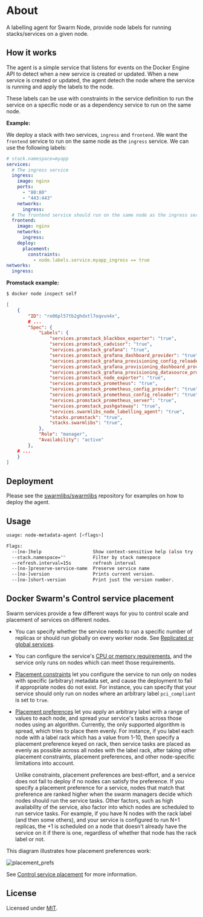 # About

A labelling agent for Swarm Node, provide node labels for running stacks/services on a given node.

## How it works

The agent is a simple service that listens for events on the Docker Engine API to detect when a new service is created or updated. When a new service is created or updated, the agent detech the node where the service is running and apply the labels to the node.

These labels can be use with constraints in the service definition to run the service on a specific node or as a dependency service to run on the same node.

**Example:**

We deploy a stack with two services, `ingress` and `frontend`. We want the `frontend` service to run on the same node as the `ingress` service. We can use the following labels:

```yaml
# stack.namespace=myapp
services:
  # The ingress service
  ingress:
    image: nginx
    ports:
      - "80:80"
      - "443:443"
    networks:
      ingress:
  # The frontend service should run on the same node as the ingress service
  frontend:
    image: nginx
    networks:
      ingress:
    deploy:
      placement:
        constraints:
          - node.labels.service.myapp_ingress == true
networks:
  ingress:
```

**Promstack example:**

```sh
$ docker node inspect self
```

```json
[
    {
        "ID": "ro06pl57tb2ghdxtl7oqvvn4x",
        # ...
        "Spec": {
            "Labels": {
                "services.promstack_blackbox_exporter": "true",
                "services.promstack_cadvisor": "true",
                "services.promstack_grafana": "true",
                "services.promstack_grafana_dashboard_provider": "true",
                "services.promstack_grafana_provisioning_config_reloader": "true",
                "services.promstack_grafana_provisioning_dashboard_provider": "true",
                "services.promstack_grafana_provisioning_datasource_provider": "true",
                "services.promstack_node_exporter": "true",
                "services.promstack_prometheus": "true",
                "services.promstack_prometheus_config_provider": "true",
                "services.promstack_prometheus_config_reloader": "true",
                "services.promstack_prometheus_server": "true",
                "services.promstack_pushgateway": "true",
                "services.swarmlibs_node_labelling_agent": "true",
                "stacks.promstack": "true",
                "stacks.swarmlibs": "true",
            },
            "Role": "manager",
            "Availability": "active"
        },
    # ...
    }
]
```

## Deployment

Please see the [swarmlibs/swarmlibs](https://github.com/swarmlibs/swarmlibs) repository for examples on how to deploy the agent.

## Usage

```sh
usage: node-metadata-agent [<flags>]

Flags:
  --[no-]help                   Show context-sensitive help (also try --help-long and --help-man).
  --stack.namespace=""          Filter by stack namespace
  --refresh.interval=15s        refresh interval
  --[no-]preserve-service-name  Preserve service name
  --[no-]version                Prints current version.
  --[no-]short-version          Print just the version number.
```

## Docker Swarm's Control service placement

Swarm services provide a few different ways for you to control scale and placement of services on different nodes.

- You can specify whether the service needs to run a specific number of replicas or should run globally on every worker node. See [Replicated or global services](https://docs.docker.com/engine/swarm/services/#replicated-or-global-services).
- You can configure the service's [CPU or memory requirements](https://docs.docker.com/engine/swarm/services/#reserve-memory-or-cpus-for-a-service), and the service only runs on nodes which can meet those requirements.
- [Placement constraints](https://docs.docker.com/engine/swarm/services/#placement-constraints) let you configure the service to run only on nodes with specific (arbitrary) metadata set, and cause the deployment to fail if appropriate nodes do not exist. For instance, you can specify that your service should only run on nodes where an arbitrary label `pci_compliant` is set to `true`.
- [Placement preferences](https://docs.docker.com/engine/swarm/services/#placement-preferences) let you apply an arbitrary label with a range of values to each node, and spread your service's tasks across those nodes using an algorithm. Currently, the only supported algorithm is spread, which tries to place them evenly. For instance, if you label each node with a label rack which has a value from 1-10, then specify a placement preference keyed on rack, then service tasks are placed as evenly as possible across all nodes with the label rack, after taking other placement constraints, placement preferences, and other node-specific limitations into account.

    Unlike constraints, placement preferences are best-effort, and a service does not fail to deploy if no nodes can satisfy the preference. If you specify a placement preference for a service, nodes that match that preference are ranked higher when the swarm managers decide which nodes should run the service tasks. Other factors, such as high availability of the service, also factor into which nodes are scheduled to run service tasks. For example, if you have N nodes with the rack label (and then some others), and your service is configured to run N+1 replicas, the +1 is scheduled on a node that doesn't already have the service on it if there is one, regardless of whether that node has the rack label or not.

This diagram illustrates how placement preferences work:

![placement_prefs](https://docs.docker.com/engine/swarm/images/placement_prefs.png)

See [Control service placement](https://docs.docker.com/engine/swarm/services/#control-service-placement) for more information.

## License

Licensed under [MIT](./LICENSE).
